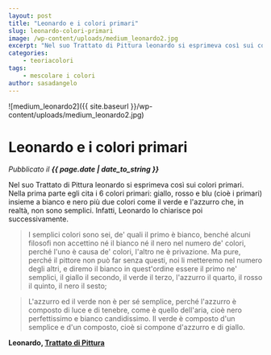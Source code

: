 ```yaml
---
layout: post
title: "Leonardo e i colori primari"
slug: leonardo-colori-primari
image: /wp-content/uploads/medium_leonardo2.jpg
excerpt: "Nel suo Trattato di Pittura leonardo si esprimeva così sui colori primari. Nella prima parte egli cita i 6 colori primari: giallo, rosso e blu (cioè i"
categories:
    - teoriacolori
tags:
    - mescolare i colori
author: sasadangelo
---
```


![medium_leonardo2]({{ site.baseurl }}/wp-content/uploads/medium_leonardo2.jpg)

# Leonardo e i colori primari
_Pubblicato il **{{ page.date | date_to_string }}**_

Nel suo Trattato di Pittura leonardo si esprimeva così sui colori primari. Nella prima parte egli cita i 6 colori primari: giallo, rosso e blu (cioè i primari) insieme a bianco e nero più due colori come il verde e l'azzurro che, in realtà, non sono semplici. Infatti, Leonardo lo chiarisce poi successivamente.

> I semplici colori sono sei, de' quali il primo è bianco, benché alcuni filosofi non accettino né il bianco né il nero nel numero de' colori, perché l'uno è causa de' colori, l'altro ne è privazione. Ma pure, perché il pittore non può far senza questi, noi li metteremo nel numero degli altri, e diremo il bianco in quest'ordine essere il primo ne' semplici, il giallo il secondo, il verde il terzo, l'azzurro il quarto, il rosso il quinto, il nero il sesto;

> L'azzurro ed il verde non è per sé semplice, perché l'azzurro è composto di luce e di tenebre, come è quello dell'aria, cioè nero perfettissimo e bianco candidissimo. Il verde è composto d'un semplice e d'un composto, cioè si compone d'azzurro e di giallo.

**Leonardo, [Trattato di Pittura](http://www.letturelibere.net/download.php?id=401)**
